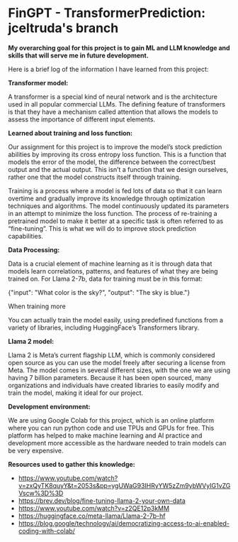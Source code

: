 # FinGPT - TransformerPrediction: jceltruda's branch

**My overarching goal for this project is to gain ML and LLM knowledge and skills that will serve me in future development.**

Here is a brief log of the information I have learned from this project:

**Transformer model:**

A transformer is a special kind of neural network and is the architecture used in all popular commercial LLMs. The defining feature of transformers is that they have a mechanism called attention that allows the models to assess the importance of different input elements.

**Learned about training and loss function:**

Our assignment for this project is to improve the model’s stock prediction abilities by improving its cross entropy loss function. This is a function that models the error of the model, the difference between the correct/best output and the actual output. This isn’t a function that we design ourselves, rather one that the model constructs itself through training.

Training is a process where a model is fed lots of data so that it can learn overtime and gradually improve its knowledge through optimization techniques and algorithms. The model continuously updated its parameters in an attempt to minimize the loss function. The process of re-training a pretrained model to make it better at a specific task is often referred to as “fine-tuning”. This is what we will do to improve stock prediction capabilities.

**Data Processing:**

Data is a crucial element of machine learning as it is through data that models learn correlations, patterns, and features of what they are being trained on. For Llama 2-7b, data for training must be in this format:

{"input": "What color is the sky?", "output": "The sky is blue."}

When training more

You can actually train the model easily, using predefined functions from a variety of libraries, including HuggingFace’s Transformers library.

**Llama 2 model:**

Llama 2 is Meta’s current flagship LLM, which is commonly considered open source as you can use the model freely after securing a license from Meta. The model comes in several different sizes, with the one we are using having 7 billion parameters. Because it has been open sourced, many organizations and individuals have created libraries to easily modify and train the model, making it ideal for our project.

**Development environment:**

We are using Google Colab for this project, which is an online platform where you can run python code and use TPUs and GPUs for free. This platform has helped to make machine learning and AI practice and development more accessible as the hardware needed to train models can be very expensive.

**Resources used to gather this knowledge:**

- <https://www.youtube.com/watch?v=zxQyTK8quyY&t=2053s&pp=ygUWaG93IHRyYW5zZm9ybWVyIG1vZGVscw%3D%3D>
- <https://brev.dev/blog/fine-tuning-llama-2-your-own-data>
- <https://www.youtube.com/watch?v=z2QE12p3kMM>
- <https://huggingface.co/meta-llama/Llama-2-7b-hf>
- <https://blog.google/technology/ai/democratizing-access-to-ai-enabled-coding-with-colab/>
